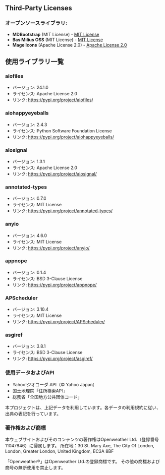 ## Third-Party Licenses

### オープンソースライブラリ:
- **MDBootstrap** (MIT License) - [MIT License](https://opensource.org/licenses/MIT)  
- **Bas Milius OSS** (MIT License) - [MIT License](https://opensource.org/licenses/MIT)  
- **Mage Icons** (Apache License 2.0) - [Apache License 2.0](https://www.apache.org/licenses/LICENSE-2.0)  

## 使用ライブラリ一覧

### aiofiles

- バージョン: 24.1.0
- ライセンス: Apache License 2.0
- リンク: https://pypi.org/project/aiofiles/

### aiohappyeyeballs

- バージョン: 2.4.3
- ライセンス: Python Software Foundation License
- リンク: https://pypi.org/project/aiohappyeyeballs/

### aiosignal

- バージョン: 1.3.1
- ライセンス: Apache License 2.0
- リンク: https://pypi.org/project/aiosignal/

### annotated-types

- バージョン: 0.7.0
- ライセンス: MIT License
- リンク: https://pypi.org/project/annotated-types/

### anyio

- バージョン: 4.6.0
- ライセンス: MIT License
- リンク: https://pypi.org/project/anyio/

### appnope

- バージョン: 0.1.4
- ライセンス: BSD 3-Clause License
- リンク: https://pypi.org/project/appnope/

### APScheduler

- バージョン: 3.10.4
- ライセンス: MIT License
- リンク: https://pypi.org/project/APScheduler/

### asgiref

- バージョン: 3.8.1
- ライセンス: BSD 3-Clause License
- リンク: https://pypi.org/project/asgiref/

### 使用データおよびAPI
- Yahoo!ジオコーダ API（© Yahoo Japan）
- 国土地理院「住所検索API」
- 総務省「全国地方公共団体コード」

本プロジェクトは、上記データを利用しています。各データの利用規約に従い、出典の表記を行っています。

### 著作権および商標
本ウェブサイトおよびそのコンテンツの著作権はOpenweather Ltd.（登録番号 11047846）に帰属します。
所在地：30 St. Mary Axe, The City Of London, London, Greater London, United Kingdom, EC3A 8BF

「Openweather®」はOpenweather Ltd.の登録商標です。
その他の商標および商号の無断使用を禁止します。
